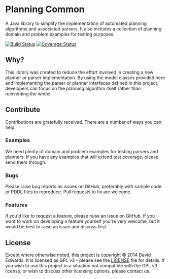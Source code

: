 # Planning Common

A Java library to simplify the implementation of automated planning algorithms and associated parsers. It also includes
a collection of planning domain and problem examples for testing purposes.

[![Build Status](https://travis-ci.org/gerryai/planning-common.svg?branch=master)](https://travis-ci.org/gerryai/planning-common) [![Coverage Status](https://coveralls.io/repos/gerryai/planning-common/badge.png?branch=master)](https://coveralls.io/r/gerryai/planning-common?branch=master)

## Why?

This library was created to reduce the effort involved in creating a new planner or parser implementation. By using
the model classes provided here and implementing the parser or planner interfaces defined in this project, developers
can focus on the planning algorithm itself rather than reinventing the wheel.

## Contribute

Contributions are gratefully received. There are a number of ways you can help:

### Examples

We need plenty of domain and problem examples for testing parsers and planners. If you have any examples that will
extend test coverage, please send them through.

### Bugs

Please raise bug reports as issues on GitHub, preferably with sample code or PDDL files to reproduce. Pull requests to
fix are welcome.

### Features

If you'd like to request a feature, please raise an issue on GitHub. If you want to work on developing a feature
yourself you're very welcome, but it would be best to raise an issue and discuss first.

## License

Except where otherwise noted, this project is copyright &copy; 2014 David Edwards. It is licensed as GPL v3 - please see
the [LICENSE](https://github.com/gerrai/planning-common/blob/master/LICENSE) file for details. If you wish to use this
project in a situation not compatible with the GPL v3 license, or wish to discuss other licensing options, please
contact us.
